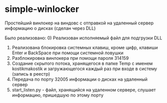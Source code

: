 # simple-winlocker

Простейший винлокер на виндовс с отправкой на удаленный сервер информацию о дисках (сделан через DLL)

Было реализовано:
0) Реализован исполняемый файл для подгрузки DLL
1) Реализована блокировка системных клавиш, кроме цифр, клавиши Enter и BackSpace при помощи системной ловушки
2) Разблокировка винлокера при помощи пароля 314159
3) Создание скрытого потока, хранящегося в папке Temp с именем kostikmakostik и загружающегося каждый раз при входе в систему (запись в реестр)
4) Передача по порту 32005 информации о дисках на удаленный сервер
5) start_listen.py - файл, хранящийся на удаленном сервере, слушает информацию, пришедшую по этому порту
